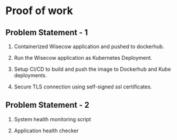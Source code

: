 # Proof of work

## Problem Statement - 1

1. Containerized Wisecow application and pushed to dockerhub.

2. Run the Wisecow application as Kubernetes Deployment. 

3. Setup CI/CD to build and push the image to Dockerhub and Kube deployments.

4. Secure TLS connection using self-signed ssl certificates.

## Problem Statement - 2

1. System health monitoring script

2. Application health checker
